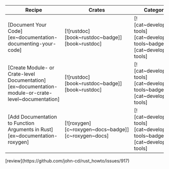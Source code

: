 | Recipe | Crates | Categories |
|---|---|---|
| [Document Your Code][ex~documentation-documenting-your-code] | [![rustdoc][book~rustdoc~badge]][book~rustdoc] | [![cat~development-tools][cat~development-tools~badge]][cat~development-tools] |
| [Create Module- or Crate-level Documentation][ex~documentation-module-or-crate-level~documentation] | [![rustdoc][book~rustdoc~badge]][book~rustdoc] | [![cat~development-tools][cat~development-tools~badge]][cat~development-tools] |
| [Add Documentation to Function Arguments in Rust][ex~documentation-roxygen] | [![roxygen][c~roxygen~docs~badge]][c~roxygen~docs] | [![cat~development-tools][cat~development-tools~badge]][cat~development-tools] |

<div class="hidden">
[review](https://github.com/john-cd/rust_howto/issues/917)
</div>
